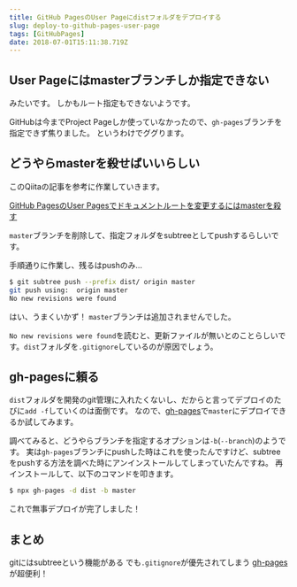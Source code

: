 ```yaml
---
title: GitHub PagesのUser Pageにdistフォルダをデプロイする
slug: deploy-to-github-pages-user-page
tags: [GitHubPages]
date: 2018-07-01T15:11:38.719Z
---
```


## User Pageにはmasterブランチしか指定できない

みたいです。
しかもルート指定もできないようです。

GitHubは今までProject Pageしか使っていなかったので、`gh-pages`ブランチを指定できず焦りました。
というわけでググります。

## どうやらmasterを殺せばいいらしい

このQiitaの記事を参考に作業していきます。

[GitHub PagesのUser Pagesでドキュメントルートを変更するにはmasterを殺す](https://qiita.com/kwappa/items/03ffdeb89039a7249619)

`master`ブランチを削除して、指定フォルダをsubtreeとしてpushするらしいです。

手順通りに作業し、残るはpushのみ…

```sh
$ git subtree push --prefix dist/ origin master
git push using:  origin master
No new revisions were found
```

はい、うまくいかず！
`master`ブランチは追加されませんでした。

`No new revisions were found`を読むと、更新ファイルが無いとのことらしいです。`dist`フォルダを`.gitignore`しているのが原因でしょう。

## gh-pagesに頼る

`dist`フォルダを開発のgit管理に入れたくないし、だからと言ってデプロイのたびに`add -f`していくのは面倒です。
なので、[gh-pages](https://github.com/tschaub/gh-pages)で`master`にデプロイできるか試してみます。

調べてみると、どうやらブランチを指定するオプションは`-b`(`--branch`)のようです。
実は`gh-pages`ブランチにpushした時はこれを使ったんですけど、subtreeをpushする方法を調べた時にアンインストールしてしまっていたんですね。
再インストールして、以下のコマンドを叩きます。

```sh
$ npx gh-pages -d dist -b master
```

これで無事デプロイが完了しました！


## まとめ

gitにはsubtreeという機能がある
でも`.gitignore`が優先されてしまう
[gh-pages](https://github.com/tschaub/gh-pages)が超便利！
